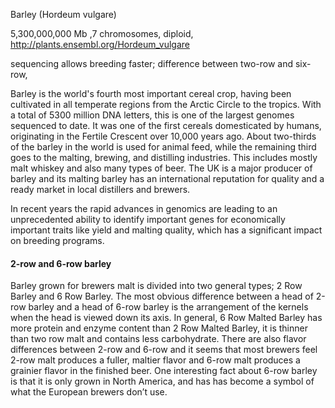 
Barley (Hordeum vulgare)

5,300,000,000 Mb ,7 chromosomes, diploid, http://plants.ensembl.org/Hordeum_vulgare

sequencing allows breeding faster; difference between two-row and six-row, 

Barley is the world's fourth most important cereal crop, having been cultivated in all temperate regions from the Arctic Circle to the tropics. With a total of 5300 million DNA letters, this is one of the largest genomes sequenced to date.
It was one of the first cereals domesticated by humans, originating in the Fertile Crescent over 10,000 years ago. 
About two-thirds of the barley in the world is used for animal feed, while the remaining third goes to the malting, brewing, and distilling industries. This includes mostly malt whiskey and also many types of beer.
The UK is a major producer of barley and its malting barley has an international reputation for quality and a ready market in local distillers and brewers.

In recent years the rapid advances in genomics are leading to an unprecedented ability to identify important genes for economically important traits like yield and malting quality, which has a significant impact on breeding programs.

#### 2-row and 6-row barley
Barley grown for brewers malt is divided into two general types; 2 Row Barley and 6 Row Barley. The most obvious difference between a head of 2-row barley and a head of 6-row barley is the arrangement of the kernels when the head is viewed down its axis. 
In general, 6 Row Malted Barley has more protein and enzyme content than 2 Row Malted Barley, it is thinner than two row malt and contains less carbohydrate. There are also flavor differences between 2-row and 6-row and it seems that most brewers feel 2-row malt produces a fuller, maltier flavor and 6-row malt produces a grainier flavor in the finished beer.
One interesting fact about 6-row barley is that it is only grown in North America, and has has become a symbol of what the European brewers don’t use. 
